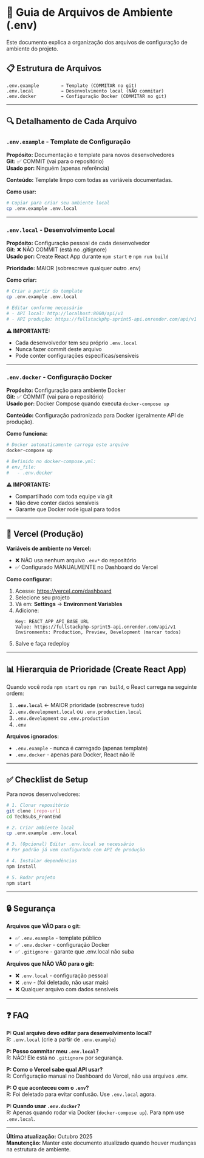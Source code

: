 # 📁 Guia de Arquivos de Ambiente (.env)

Este documento explica a organização dos arquivos de configuração de ambiente do projeto.

## 📋 Estrutura de Arquivos

```
.env.example        → Template (COMMITAR no git)
.env.local          → Desenvolvimento local (NÃO commitar)
.env.docker         → Configuração Docker (COMMITAR no git)
```

---

## 🔍 Detalhamento de Cada Arquivo

### `.env.example` - Template de Configuração

**Propósito:** Documentação e template para novos desenvolvedores  
**Git:** ✅ COMMIT (vai para o repositório)  
**Usado por:** Ninguém (apenas referência)

**Conteúdo:** Template limpo com todas as variáveis documentadas.

**Como usar:**
```bash
# Copiar para criar seu ambiente local
cp .env.example .env.local
```

---

### `.env.local` - Desenvolvimento Local

**Propósito:** Configuração pessoal de cada desenvolvedor  
**Git:** ❌ NÃO COMMIT (está no .gitignore)  
**Usado por:** Create React App durante `npm start` e `npm run build`

**Prioridade:** MAIOR (sobrescreve qualquer outro .env)

**Como criar:**
```bash
# Criar a partir do template
cp .env.example .env.local

# Editar conforme necessário
# - API local: http://localhost:8000/api/v1
# - API produção: https://fullstackphp-sprint5-api.onrender.com/api/v1
```

**⚠️ IMPORTANTE:** 
- Cada desenvolvedor tem seu próprio `.env.local`
- Nunca fazer commit deste arquivo
- Pode conter configurações específicas/sensíveis

---

### `.env.docker` - Configuração Docker

**Propósito:** Configuração para ambiente Docker  
**Git:** ✅ COMMIT (vai para o repositório)  
**Usado por:** Docker Compose quando executa `docker-compose up`

**Conteúdo:** Configuração padronizada para Docker (geralmente API de produção).

**Como funciona:**
```bash
# Docker automaticamente carrega este arquivo
docker-compose up

# Definido no docker-compose.yml:
# env_file:
#   - .env.docker
```

**⚠️ IMPORTANTE:** 
- Compartilhado com toda equipe via git
- Não deve conter dados sensíveis
- Garante que Docker rode igual para todos

---

## 🚀 Vercel (Produção)

**Variáveis de ambiente no Vercel:**
- ❌ NÃO usa nenhum arquivo `.env*` do repositório
- ✅ Configurado MANUALMENTE no Dashboard do Vercel

**Como configurar:**
1. Acesse: https://vercel.com/dashboard
2. Selecione seu projeto
3. Vá em: **Settings** → **Environment Variables**
4. Adicione:
   ```
   Key: REACT_APP_API_BASE_URL
   Value: https://fullstackphp-sprint5-api.onrender.com/api/v1
   Environments: Production, Preview, Development (marcar todos)
   ```
5. Salve e faça redeploy

---

## 📊 Hierarquia de Prioridade (Create React App)

Quando você roda `npm start` ou `npm run build`, o React carrega na seguinte ordem:

1. **`.env.local`** ← MAIOR prioridade (sobrescreve tudo)
2. `.env.development.local` ou `.env.production.local`
3. `.env.development` ou `.env.production`
4. `.env`

**Arquivos ignorados:**
- `.env.example` - nunca é carregado (apenas template)
- `.env.docker` - apenas para Docker, React não lê

---

## ✅ Checklist de Setup

Para novos desenvolvedores:

```bash
# 1. Clonar repositório
git clone [repo-url]
cd TechSubs_FrontEnd

# 2. Criar ambiente local
cp .env.example .env.local

# 3. (Opcional) Editar .env.local se necessário
# Por padrão já vem configurado com API de produção

# 4. Instalar dependências
npm install

# 5. Rodar projeto
npm start
```

---

## 🔒 Segurança

**Arquivos que VÃO para o git:**
- ✅ `.env.example` - template público
- ✅ `.env.docker` - configuração Docker
- ✅ `.gitignore` - garante que .env.local não suba

**Arquivos que NÃO VÃO para o git:**
- ❌ `.env.local` - configuração pessoal
- ❌ `.env` - (foi deletado, não usar mais)
- ❌ Qualquer arquivo com dados sensíveis

---

## ❓ FAQ

**P: Qual arquivo devo editar para desenvolvimento local?**  
R: `.env.local` (crie a partir de `.env.example`)

**P: Posso commitar meu `.env.local`?**  
R: NÃO! Ele está no `.gitignore` por segurança.

**P: Como o Vercel sabe qual API usar?**  
R: Configuração manual no Dashboard do Vercel, não usa arquivos .env.

**P: O que aconteceu com o `.env`?**  
R: Foi deletado para evitar confusão. Use `.env.local` agora.

**P: Quando usar `.env.docker`?**  
R: Apenas quando rodar via Docker (`docker-compose up`). Para npm use `.env.local`.

---

**Última atualização:** Outubro 2025  
**Manutenção:** Manter este documento atualizado quando houver mudanças na estrutura de ambiente.
